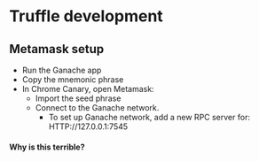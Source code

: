 # Truffle development

## Metamask setup

* Run the Ganache app
* Copy the mnemonic phrase
* In Chrome Canary, open Metamask:
	* Import the seed phrase
	* Connect to the Ganache network.
		* To set up Ganache network, add a new RPC server for: HTTP://127.0.0.1:7545
	



#### Why is this terrible?